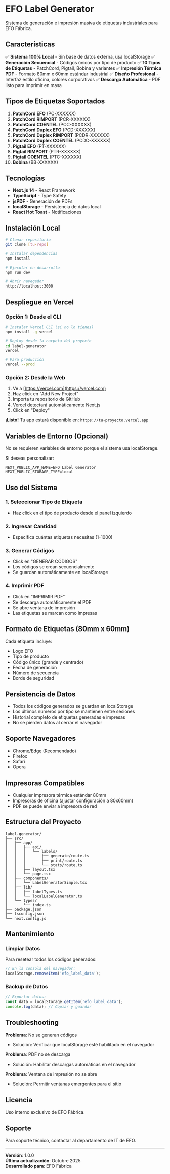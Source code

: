 # EFO Label Generator

Sistema de generación e impresión masiva de etiquetas industriales para EFO Fábrica.

## Características

✅ **Sistema 100% Local** - Sin base de datos externa, usa localStorage
✅ **Generación Secuencial** - Códigos únicos por tipo de producto
✅ **10 Tipos de Etiquetas** - PatchCord, Pigtail, Bobina y variantes
✅ **Impresión Térmica PDF** - Formato 80mm x 60mm estándar industrial
✅ **Diseño Profesional** - Interfaz estilo oficina, colores corporativos
✅ **Descarga Automática** - PDF listo para imprimir en masa

## Tipos de Etiquetas Soportados

1. **PatchCord EFO** (PC-XXXXXX)
2. **PatchCord RIMPORT** (PCR-XXXXXX)
3. **PatchCord COENTEL** (PCC-XXXXXX)
4. **PatchCord Duplex EFO** (PCD-XXXXXX)
5. **PatchCord Duplex RIMPORT** (PCDR-XXXXXX)
6. **PatchCord Duplex COENTEL** (PCDC-XXXXXX)
7. **Pigtail EFO** (PT-XXXXXX)
8. **Pigtail RIMPORT** (PTR-XXXXXX)
9. **Pigtail COENTEL** (PTC-XXXXXX)
10. **Bobina** (BB-XXXXXX)

## Tecnologías

- **Next.js 14** - React Framework
- **TypeScript** - Type Safety
- **jsPDF** - Generación de PDFs
- **localStorage** - Persistencia de datos local
- **React Hot Toast** - Notificaciones

## Instalación Local

```bash
# Clonar repositorio
git clone [tu-repo]

# Instalar dependencias
npm install

# Ejecutar en desarrollo
npm run dev

# Abrir navegador
http://localhost:3000
```

## Despliegue en Vercel

### Opción 1: Desde el CLI

```bash
# Instalar Vercel CLI (si no lo tienes)
npm install -g vercel

# Deploy desde la carpeta del proyecto
cd label-generator
vercel

# Para producción
vercel --prod
```

### Opción 2: Desde la Web

1. Ve a [https://vercel.com](https://vercel.com)
2. Haz click en "Add New Project"
3. Importa tu repositorio de GitHub
4. Vercel detectará automáticamente Next.js
5. Click en "Deploy"

**¡Listo!** Tu app estará disponible en: `https://tu-proyecto.vercel.app`

## Variables de Entorno (Opcional)

No se requieren variables de entorno porque el sistema usa localStorage.

Si deseas personalizar:

```env
NEXT_PUBLIC_APP_NAME=EFO Label Generator
NEXT_PUBLIC_STORAGE_TYPE=local
```

## Uso del Sistema

### 1. Seleccionar Tipo de Etiqueta
- Haz click en el tipo de producto desde el panel izquierdo

### 2. Ingresar Cantidad
- Especifica cuántas etiquetas necesitas (1-1000)

### 3. Generar Códigos
- Click en "GENERAR CÓDIGOS"
- Los códigos se crean secuencialmente
- Se guardan automáticamente en localStorage

### 4. Imprimir PDF
- Click en "IMPRIMIR PDF"
- Se descarga automáticamente el PDF
- Se abre ventana de impresión
- Las etiquetas se marcan como impresas

## Formato de Etiquetas (80mm x 60mm)

Cada etiqueta incluye:
- Logo EFO
- Tipo de producto
- Código único (grande y centrado)
- Fecha de generación
- Número de secuencia
- Borde de seguridad

## Persistencia de Datos

- Todos los códigos generados se guardan en localStorage
- Los últimos números por tipo se mantienen entre sesiones
- Historial completo de etiquetas generadas e impresas
- No se pierden datos al cerrar el navegador

## Soporte Navegadores

- Chrome/Edge (Recomendado)
- Firefox
- Safari
- Opera

## Impresoras Compatibles

- Cualquier impresora térmica estándar 80mm
- Impresoras de oficina (ajustar configuración a 80x60mm)
- PDF se puede enviar a impresora de red

## Estructura del Proyecto

```
label-generator/
├── src/
│   ├── app/
│   │   ├── api/
│   │   │   └── labels/
│   │   │       ├── generate/route.ts
│   │   │       ├── print/route.ts
│   │   │       └── stats/route.ts
│   │   ├── layout.tsx
│   │   └── page.tsx
│   ├── components/
│   │   └── LabelGeneratorSimple.tsx
│   ├── lib/
│   │   ├── labelTypes.ts
│   │   └── localLabelGenerator.ts
│   └── types/
│       └── index.ts
├── package.json
├── tsconfig.json
└── next.config.js
```

## Mantenimiento

### Limpiar Datos
Para resetear todos los códigos generados:
```javascript
// En la consola del navegador:
localStorage.removeItem('efo_label_data');
```

### Backup de Datos
```javascript
// Exportar datos:
const data = localStorage.getItem('efo_label_data');
console.log(data); // Copiar y guardar
```

## Troubleshooting

**Problema**: No se generan códigos
- Solución: Verificar que localStorage esté habilitado en el navegador

**Problema**: PDF no se descarga
- Solución: Habilitar descargas automáticas en el navegador

**Problema**: Ventana de impresión no se abre
- Solución: Permitir ventanas emergentes para el sitio

## Licencia

Uso interno exclusivo de EFO Fábrica.

## Soporte

Para soporte técnico, contactar al departamento de IT de EFO.

---

**Versión**: 1.0.0  
**Última actualización**: Octubre 2025  
**Desarrollado para**: EFO Fábrica
